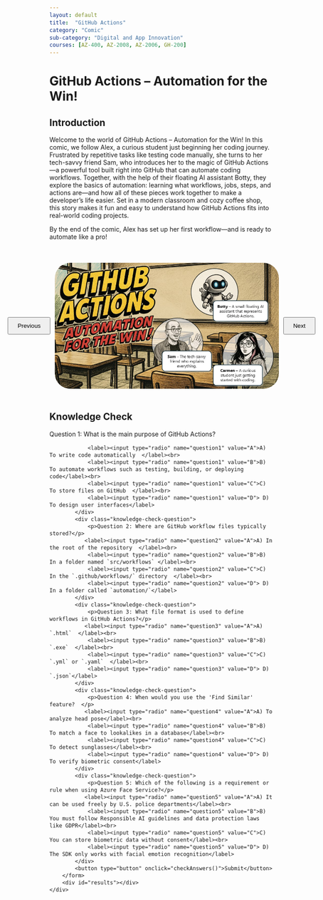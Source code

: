```yaml
---
layout: default
title:  "GitHub Actions"
category: "Comic"
sub-category: "Digital and App Innovation"
courses: [AZ-400, AZ-2008, AZ-2006, GH-200]
---
```



# GitHub Actions – Automation for the Win!

## Introduction
Welcome to the world of GitHub Actions – Automation for the Win! In this comic, we follow Alex, a curious student just beginning her coding journey. Frustrated by repetitive tasks like testing code manually, she turns to her tech-savvy friend Sam, who introduces her to the magic of GitHub Actions—a powerful tool built right into GitHub that can automate coding workflows.
Together, with the help of their floating AI assistant Botty, they explore the basics of automation: learning what workflows, jobs, steps, and actions are—and how all of these pieces work together to make a developer’s life easier. Set in a modern classroom and cozy coffee shop, this story makes it fun and easy to understand how GitHub Actions fits into real-world coding projects.

By the end of the comic, Alex has set up her first workflow—and is ready to automate like a pro!

<html lang="en">
<head>
    <meta charset="UTF-8">
    <meta name="viewport" content="width=device-width, initial-scale=1.0">
    <title>Image Carousel</title>
    <style>
        .carousel-container {
            display: flex;
            align-items: center;
            justify-content: center;
            margin-top: 50px;
        }
        .carousel-image {
            width: 800px;
            max-height: 700px;
            transition: transform 0.3s ease;
            cursor: pointer;
         border-radius: 35px;
        }
        .carousel-image.enlarged {
            transform: scale(1.5);
        }
        .carousel-button {
            padding: 10px 20px;
            margin: 0 10px;
            cursor: pointer;
        }
        .knowledge-check {
            margin-top: 50px;
        }
        .knowledge-check-question {
            margin-bottom: 20px;
        }
        .correct {
            color: green;
        }
        .incorrect {
            color: red;
        }
    </style>
</head>
<body>
    <div class="carousel-container">
        <button class="carousel-button" onclick="prevImage()">Previous</button>
        <img id="carousel" class="carousel-image" src="./images/gh1.JPG" alt="Image Carousel" onclick="toggleEnlarge()" class="img-fluid">
        <button class="carousel-button" onclick="nextImage()">Next</button>
    </div>

  <div class="knowledge-check">
        <h2>Knowledge Check</h2>
        <form id="knowledgeCheckForm">
            <div class="knowledge-check-question">
                <p>Question 1: What is the main purpose of GitHub Actions?</p>
                
                <label><input type="radio" name="question1" value="A">A) To write code automatically  </label><br>
                <label><input type="radio" name="question1" value="B">B) To automate workflows such as testing, building, or deploying code</label><br>
                <label><input type="radio" name="question1" value="C">C) To store files on GitHub  </label><br>
                <label><input type="radio" name="question1" value="D"> D) To design user interfaces</label>
            </div>
            <div class="knowledge-check-question">
                <p>Question 2: Where are GitHub workflow files typically stored?</p>
               <label><input type="radio" name="question2" value="A">A) In the root of the repository  </label><br>
                <label><input type="radio" name="question2" value="B">B) In a folder named `src/workflows` </label><br>
                <label><input type="radio" name="question2" value="C">C) In the `.github/workflows/` directory  </label><br>
                <label><input type="radio" name="question2" value="D"> D) In a folder called `automation/`</label>
            </div>
            <div class="knowledge-check-question">
                <p>Question 3: What file format is used to define workflows in GitHub Actions?</p>
               <label><input type="radio" name="question3" value="A">A) `.html`  </label><br>
                <label><input type="radio" name="question3" value="B">B) `.exe`  </label><br>
                <label><input type="radio" name="question3" value="C">C) `.yml` or `.yaml`  </label><br>
                <label><input type="radio" name="question3" value="D"> D) `.json`</label>
            </div>
            <div class="knowledge-check-question">
                <p>Question 4: When would you use the 'Find Similar' feature?  </p>
               <label><input type="radio" name="question4" value="A">A) To analyze head pose</label><br>
                <label><input type="radio" name="question4" value="B">B) To match a face to lookalikes in a database</label><br>
                <label><input type="radio" name="question4" value="C">C) To detect sunglasses</label><br>
                <label><input type="radio" name="question4" value="D"> D) To verify biometric consent</label>
            </div>            
            <div class="knowledge-check-question">
                <p>Question 5: Which of the following is a requirement or rule when using Azure Face Service?</p>
               <label><input type="radio" name="question5" value="A">A) It can be used freely by U.S. police departments</label><br>
                <label><input type="radio" name="question5" value="B">B) You must follow Responsible AI guidelines and data protection laws like GDPR</label><br>
                <label><input type="radio" name="question5" value="C">C) You can store biometric data without consent</label><br>
                <label><input type="radio" name="question5" value="D"> D) The SDK only works with facial emotion recognition</label>
            </div>               
            <button type="button" onclick="checkAnswers()">Submit</button>
        </form>
        <div id="results"></div>
    </div>

    
  <script>
        const images = ["./images/gh1.JPG", "./images/gh2.JPG", "./images/gh3.JPG", "./images/gh4.JPG", "./images/gh5.JPG", "./images/gh6.JPG", "./images/gh7.JPG", "./images/gh8.JPG", "./images/gh9.JPG"];
        let currentIndex = 0;

        function showImage(index) {
            const carousel = document.getElementById('carousel');
            carousel.src = images[index];
        }

        function nextImage() {
            currentIndex = (currentIndex + 1) % images.length;
            showImage(currentIndex);
        }

        function prevImage() {
            currentIndex = (currentIndex - 1 + images.length) % images.length;
            showImage(currentIndex);
        }

        function toggleEnlarge() {
            const carousel = document.getElementById('carousel');
            carousel.classList.toggle('enlarged');
        }

            function checkAnswers() {
            const answers = {
                question1: 'C',
                question2: 'B',
                question3: 'C',
                question4: 'B',
                question5: 'B'
            
               
            };

            let score = 0;
            const form = document.getElementById('knowledgeCheckForm');
            const results = document.getElementById('results');
            results.innerHTML = '';

            for (const [question, correctAnswer] of Object.entries(answers)) {
                const selected = form.querySelector(`input[name="${question}"]:checked`);
                const questionElement = form.querySelector(`input[name="${question}"][value="${correctAnswer}"]`).parentElement;
                if (selected && selected.value === correctAnswer) {
                    score++;
                    questionElement.classList.add('correct');
                } else if (selected) {
                    selected.parentElement.classList.add('incorrect');
                    questionElement.classList.add('correct');
                } else {
                    questionElement.classList.add('correct');
                }
            }

  

            results.innerHTML = `You got ${score} out of ${Object.keys(answers).length} correct.`;
        }
    </script>
</body>
</html>
